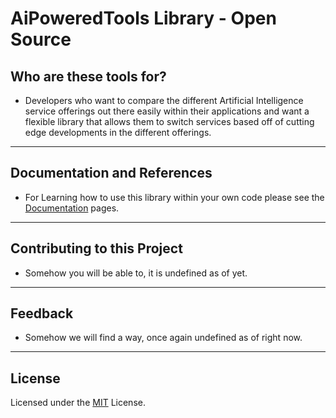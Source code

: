 # AiPoweredTools Library - Open Source

## Who are these tools for?

* Developers who want to compare the different Artificial Intelligence service offerings out there easily within their applications and want a flexible library that allows them to switch services based off of cutting edge developments in the different offerings.

---
## Documentation and References

* For Learning how to use this library within your own code please see the [Documentation](./docs/getting_started.md) pages.

---
## Contributing to this Project

* Somehow you will be able to, it is undefined as of yet.

---
## Feedback

* Somehow we will find a way, once again undefined as of right now.

---
## License

Licensed under the [MIT](LICENSE.txt) License.
